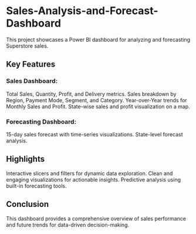 # Sales-Analysis-and-Forecast-Dashboard

This project showcases a Power BI dashboard for analyzing and forecasting Superstore sales.

## Key Features

### Sales Dashboard:

Total Sales, Quantity, Profit, and Delivery metrics.
Sales breakdown by Region, Payment Mode, Segment, and Category.
Year-over-Year trends for Monthly Sales and Profit.
State-wise sales and profit visualization on a map.

### Forecasting Dashboard:

15-day sales forecast with time-series visualizations.
State-level forecast analysis.

## Highlights

Interactive slicers and filters for dynamic data exploration.
Clean and engaging visualizations for actionable insights.
Predictive analysis using built-in forecasting tools.

## Conclusion

This dashboard provides a comprehensive overview of sales performance and future trends for data-driven decision-making.
